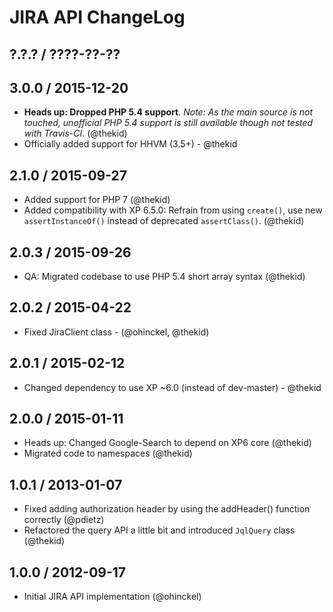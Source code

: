 JIRA API ChangeLog
========================================================================

## ?.?.? / ????-??-??

## 3.0.0 / 2015-12-20

* **Heads up: Dropped PHP 5.4 support**. *Note: As the main source is not
  touched, unofficial PHP 5.4 support is still available though not tested
  with Travis-CI*.
  (@thekid)
* Officially added support for HHVM (3.5+) - @thekid

## 2.1.0 / 2015-09-27

* Added support for PHP 7
  (@thekid)
* Added compatibility with XP 6.5.0: Refrain from using `create()`, use
  new `assertInstanceOf()` instead of deprecated `assertClass()`.
  (@thekid)

## 2.0.3 / 2015-09-26

* QA: Migrated codebase to use PHP 5.4 short array syntax (@thekid)

## 2.0.2 / 2015-04-22

* Fixed JiraClient class - (@ohinckel, @thekid)

## 2.0.1 / 2015-02-12

* Changed dependency to use XP ~6.0 (instead of dev-master) - @thekid

## 2.0.0 / 2015-01-11

* Heads up: Changed Google-Search to depend on XP6 core (@thekid)
* Migrated code to namespaces (@thekid)

## 1.0.1 / 2013-01-07

* Fixed adding authorization header by using the addHeader() function
  correctly
  (@pdietz)
* Refactored the query API a little bit and introduced `JqlQuery` class
  (@thekid)

## 1.0.0 / 2012-09-17

* Initial JIRA API implementation (@ohinckel)

